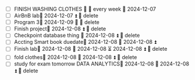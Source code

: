 - [ ] FINISH WASHING CLOTHES 🔽  🔁 every week 📅 2024-12-07
- [ ] AirBnB lab📅 2024-12-07 ⏫ 🏁 delete 
- [ ] Program 3📅 2024-12-09 🔼 🏁 delete 
- [ ] Finish project📅 2024-12-08 ⏫ 🏁 delete 
- [ ] Checkpoint database thing 📅 2024-12-08 ⏫ 🏁 delete 
- [ ] Accting Smart book duedate📅 2024-12-08 🛫 2024-12-08 ⏫ 
- [ ] Finish lab📅 2024-12-08 🛫 2024-12-08 ⏳ 2024-12-08 ⏫ 🏁 delete 
- [ ] fold clothes📅 2024-12-08 🛫 2024-12-08 ⏫ 🏁 delete 
- [ ] study for exam tomorrow DATA ANALYTICS📅 2024-12-08 🛫 2024-12-08 ⏫ 🏁 delete 
